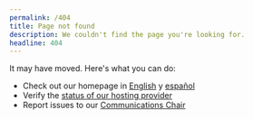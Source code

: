 ```yaml
---
permalink: /404
title: Page not found
description: We couldn't find the page you're looking for.
headline: 404
---
```


It may have moved. Here's what you can do: 
- Check out our homepage in [English]({{"/"|relative_url}}) y [español]({{"/es"|relative_url}})
- Verify the [status of our hosting provider](https://www.githubstatus.com/) 
- Report issues to our [Communications Chair](mailto:communications@chicagodsa.org)
